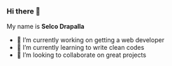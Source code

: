 ### Hi there 👋

My name is **Selco Drapalla** 

- 🔭 I’m currently working on getting a web developer 
- 🌱 I’m currently learning to write clean codes
- 👯 I’m looking to collaborate on great projects
